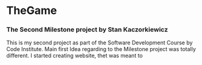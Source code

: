 # TheGame
### The Second Milestone project by Stan Kaczorkiewicz

This is my second project as part of the Software Development Course by Code Institute.
Main first Idea regarding to the Milestone project was totally different. 
I started creating website, thet was meant to 
